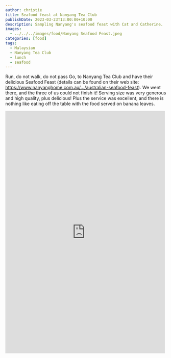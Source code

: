 ```yaml
---
author: christie
title: Seafood feast at Nanyang Tea Club
publishDate: 2023-03-23T13:00:00+10:00
description: Sampling Nanyang's seafood feast with Cat and Catherine.
images:
  - ../../../images/food/Nanyang Seafood Feast.jpeg
categories: [food]
tags:
  - Malaysian
  - Nanyang Tea Club
  - lunch
  - seafood
---
```

Run, do not walk, do not pass Go, to Nanyang Tea Club and have their delicious Seafood Feast (details can be found on their web site: https://www.nanyanghome.com.au/.../australian-seafood-feast). We went there, and the three of us could not finish it! Serving size was very generous and high quality, plus delicious! Plus the service was excellent, and there is nothing like eating off the table with the food served on banana leaves.

<iframe src="https://www.facebook.com/plugins/post.php?href=https%3A%2F%2Fwww.facebook.com%2Fchris1.tham%2Fposts%2Fpfbid036Q8w4TntU7YH9VAP5qcuaSCa5LZ9Mt4865mXnhHekGMGK7NfhjaPfxGWdDUnmd71l&show_text=true&width=500" width="500" height="761" style="border:none;overflow:hidden" scrolling="no" frameborder="0" allowfullscreen="true" allow="autoplay; clipboard-write; encrypted-media; picture-in-picture; web-share"></iframe>
